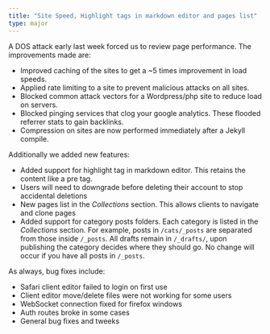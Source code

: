 ```yaml
---
title: "Site Speed, Highlight tags in markdown editor and pages list"
type: major
---
```


A DOS attack early last week forced us to review page performance. The improvements made are:

* Improved caching of the sites to get a ~5 times improvement in load speeds.
* Applied rate limiting to a site to prevent malicious attacks on all sites.
* Blocked common attack vectors for a Wordpress/php site to reduce load on servers.
* Blocked pinging services that clog your google analytics. These flooded referrer stats to gain backlinks.
* Compression on sites are now performed immediately after a Jekyll compile.


Additionally we added new features:

* Added support for highlight tag in markdown editor. This retains the content like a pre tag.
* Users will need to downgrade before deleting their account to stop accidental deletions
* New pages list in the *Collections* section. This allows clients to navigate and clone pages
* Added support for category posts folders. Each category is listed in the *Collections* section. For example, posts in `/cats/_posts` are separated from those inside `/_posts`. All drafts remain in `/_drafts/`, upon publishing the category decides where they should go. No change will occur if you have all posts in `/_posts`.


As always, bug fixes include:

* Safari client editor failed to login on first use
* Client editor move/delete files were not working for some users
* WebSocket connection fixed for firefox windows
* Auth routes broke in some cases
* General bug fixes and tweeks